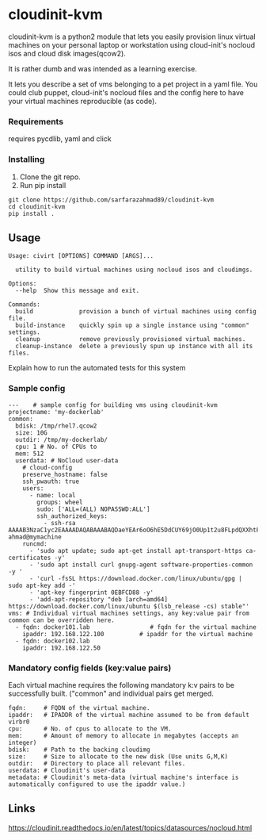 # cloudinit-kvm 

cloudinit-kvm is a python2 module that lets you easily provision linux virtual machines on your 
personal laptop or workstation using cloud-init's nocloud isos and 
cloud disk images(qcow2).

It is rather dumb and was intended as a learning exercise.

It lets you describe a set of vms belonging to a pet project in a yaml
file. You could club puppet, cloud-init's nocloud files and the config
here to have your virtual machines reproducible (as code).


### Requirements
requires pycdlib, yaml and click 

### Installing

1. Clone the git repo.
2. Run pip install
```
git clone https://github.com/sarfarazahmad89/cloudinit-kvm
cd cloudinit-kvm
pip install .
```

## Usage
```
Usage: civirt [OPTIONS] COMMAND [ARGS]...

  utility to build virtual machines using nocloud isos and cloudimgs.

Options:
  --help  Show this message and exit.

Commands:
  build             provision a bunch of virtual machines using config file.
  build-instance    quickly spin up a single instance using "common" settings.
  cleanup           remove previously provisioned virtual machines.
  cleanup-instance  delete a previously spun up instance with all its files.
```

Explain how to run the automated tests for this system

### Sample config
```
---    # sample config for building vms using cloudinit-kvm
projectname: 'my-dockerlab'
common:
  bdisk: /tmp/rhel7.qcow2 
  size: 10G 
  outdir: /tmp/my-dockerlab/ 
  cpu: 1 # No. of CPUs to 
  mem: 512 
  userdata: # NoCloud user-data
    # cloud-config
    preserve_hostname: false
    ssh_pwauth: true
    users:
      - name: local
        groups: wheel
        sudo: ['ALL=(ALL) NOPASSWD:ALL']
        ssh_authorized_keys:
          - ssh-rsa AAAAB3NzaC1yc2EAAAADAQABAAABAQDaeYEAr6oO6hE5DdCUY69jO0Up1t2u8FLpdQXXhtFqfZBtQXWn73vvPxS11emsNivzlGDMPFfQIAsxgicQW+hhJBMgITjhYqm8CpYrsp2H5P0Jd+EUScmYxirJYmei7pHv9sjlWa+e8E9hjXSmCTWKxm7wnWXyWgAbgWustUDUQ06p4fOKrjaClzEShitEt88Qe+Q245LQzBgaEaQ1EFjq46WtTlzZLrziNjANO4wfiSuGXwLpjMFBOnGvnYutvawIyXV2bpJIZIC4OHKozA0wItQYvlURmLsREpJxz1x1wO6yaVk0U6Vt+axk+pUgPqMrw/hKymKsjuus3rsfYpPB ahmad@mymachine
    runcmd:
      - 'sudo apt update; sudo apt-get install apt-transport-https ca-certificates -y'
      - 'sudo apt install curl gnupg-agent software-properties-common -y '
      - 'curl -fsSL https://download.docker.com/linux/ubuntu/gpg | sudo apt-key add -'
      - 'apt-key fingerprint 0EBFCD88 -y'
      - 'add-apt-repository "deb [arch=amd64] https://download.docker.com/linux/ubuntu $(lsb_release -cs) stable"'
vms: # Individual virtual machines settings, any key:value pair from common can be overridden here.
  - fqdn: docker101.lab                 # fqdn for the virtual machine
    ipaddr: 192.168.122.100          # ipaddr for the virtual machine
  - fqdn: docker102.lab
    ipaddr: 192.168.122.50

```

### Mandatory config fields (key:value pairs)
Each virtual machine requires the following mandatory k:v pairs to be successfully built. ("common" and individual pairs get merged.

```
fqdn:     # FQDN of the virtual machine.
ipaddr:   # IPADDR of the virtual machine assumed to be from default virbr0
cpu:      # No. of cpus to allocate to the VM.
mem:      # Amount of memory to allocate in megabytes (accepts an integer)
bdisk:    # Path to the backing cloudimg
size:     # Size to allocate to the new disk (Use units G,M,K)
outdir:   # Directory to place all relevant files.
userdata: # Cloudinit's user-data
metadata: # Cloudinit's meta-data (virtual machine's interface is automatically configured to use the ipaddr value.)

```
## Links
https://cloudinit.readthedocs.io/en/latest/topics/datasources/nocloud.html

